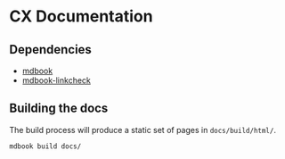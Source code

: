 # CX Documentation

## Dependencies
 - [mdbook](https://github.com/rust-lang/mdBook)
 - [mdbook-linkcheck](https://github.com/Michael-F-Bryan/mdbook-linkcheck)

## Building the docs
The build process will produce a static set of pages in `docs/build/html/`.
```sh
mdbook build docs/
```

